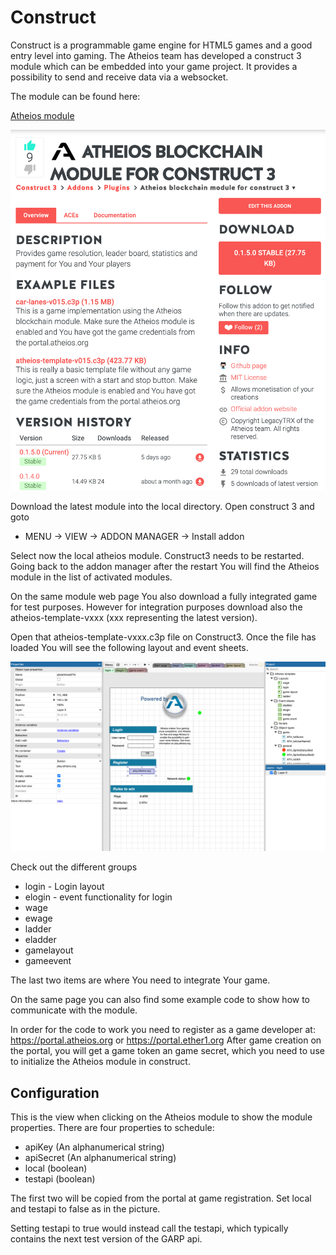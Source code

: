 
# Construct
Construct is a programmable game engine for HTML5 games and a good entry level into 
gaming. The Atheios team has developed a construct 3 module which can be embedded
into your game project. It provides a possibility to send and receive data via a websocket.

The module can be found here:

[Atheios module](https://www.construct.net/en/make-games/addons/321/atheios-blockchain-module)

![Atheios Logo](img/construct3/construct_module_page.jpg "The Atheios Module Page")  

Download the latest module into the local directory. Open construct 3 and goto
* MENU -> VIEW -> ADDON MANAGER -> Install addon

Select now the local atheios module. Construct3 needs to be restarted. Going back
to the addon manager after the restart You will find the Atheios module in the 
list of activated modules.

On the same module web page You also download a fully integrated game for test 
purposes. However for integration purposes download also the atheios-template-vxxx (xxx 
representing the latest version).

Open that atheios-template-vxxx.c3p file on Construct3. Once the file has loaded You
will see the following layout and event sheets.

![Atheios Logo](img/construct3/template_in_construct3.png "The template file")  

Check out the different groups
* login - Login layout
* elogin - event functionality for login
* wage
* ewage
* ladder
* eladder
* gamelayout
* gameevent

The last two items are where You need to integrate Your game.
    


On the same page you can also find some example code to show how to communicate 
with the module.

In order for the code to work you need to register as a game developer at:
https://portal.atheios.org or https://portal.ether1.org
After game creation on the portal, you will get a game token an game secret, which you need to use to initialize the Atheios module in construct.

## Configuration
This is the view when clicking on the Atheios module to show the module properties.
There are four properties to schedule:

* apiKey (An alphanumerical string)
* apiSecret (An alphanumerical string)
* local (boolean)
* testapi (boolean)

The first two will be copied from the portal at game registration.
Set local and testapi to false as in the picture.

Setting testapi to true would instead call the testapi, which typically contains the next 
test version of the GARP api.




